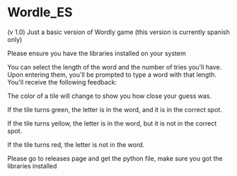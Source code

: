 # Wordle_ES

(v 1.0)
Just a basic version of Wordly game (this version is currently spanish only)

Please ensure you have the libraries installed on your system

You can select the length of the word and the number of tries you'll have. Upon entering them, you'll be prompted to type a word with that length. You'll receive the following feedback:

The color of a tile will change to show you how close your guess was.

If the tile turns green, the letter is in the word, and it is in the correct spot.

If the tile turns yellow, the letter is in the word, but it is not in the correct spot.

If the tile turns red, the letter is not in the word.

Please go to releases page and get the python file, make sure you got the libraries installed
